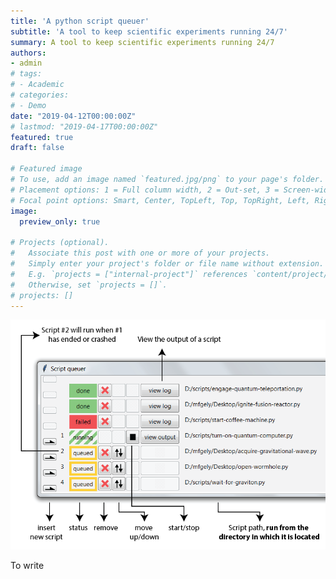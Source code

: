 ```yaml
---
title: 'A python script queuer'
subtitle: 'A tool to keep scientific experiments running 24/7'
summary: A tool to keep scientific experiments running 24/7
authors:
- admin
# tags:
# - Academic
# categories:
# - Demo
date: "2019-04-12T00:00:00Z"
# lastmod: "2019-04-17T00:00:00Z"
featured: true
draft: false

# Featured image
# To use, add an image named `featured.jpg/png` to your page's folder.
# Placement options: 1 = Full column width, 2 = Out-set, 3 = Screen-width
# Focal point options: Smart, Center, TopLeft, Top, TopRight, Left, Right, BottomLeft, Bottom, BottomRight
image:
  preview_only: true

# Projects (optional).
#   Associate this post with one or more of your projects.
#   Simply enter your project's folder or file name without extension.
#   E.g. `projects = ["internal-project"]` references `content/project/deep-learning/index.md`.
#   Otherwise, set `projects = []`.
# projects: []
---
```


![alt text](details.png "ScriptQ")

To write